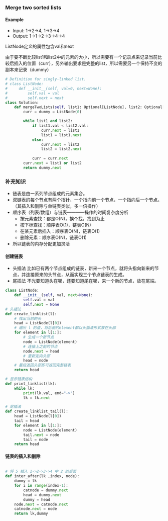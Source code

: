### Merge two sorted lists

#### Example
* Input: 1->2->4, 1->3->4
* Output: 1->1->2->3->4->4

ListNode定义的属性包含val和next

由于要不断比较list1和list2中的元素的大小，所以需要有一个记录点来记录当前比较后插入的位置（curr），另外输出要求是完整的list，所以需要另一个保持不变的副本来记录（dummy）

```python
# Definition for singly-linked list.
# class ListNode:
#     def __init__(self, val=0, next=None):
#         self.val = val
#         self.next = next
class Solution:
    def mergeTwoLists(self, list1: Optional[ListNode], list2: Optional[ListNode]) -> Optional[ListNode]:
        curr = dummy = ListNode(0)

        while list1 and list2:
            if list1.val < list2.val:
                curr.next = list1
                list1 = list1.next
            else:
                curr.next = list2
                list2 = list2.next
            
            curr = curr.next
        curr.next = list1 or list2
        return dummy.next
```

### 补充知识
* 链表是由一系列节点组成的元素集合。
* 双链表的每个节点有两个指针，一个指向前一个节点，一个指向后一个节点。（其插入和删除与单链表类似，多一倍操作）
* 顺序表（列表/数组）与链表————操作的时间复杂度分析
    * 按元素查找：都是O(N)，挨个找，找到为止
    * 按下标查找：顺序表O(1)，链表O(N)
    * 在某元素后插入：顺序表O(N)，链表O(1)
    * 删除元素：顺序表O(N)，链表O(1)
* 所以链表的内存分配更加灵活

#### 创建链表
* 头插法
比如已有两个节点组成的链表，新来一个节点，就将头指向新来的节点，并连接原来的头节点，从而实现三个节点链表的生成。
* 尾插法
不光要知道头在哪，还要知道尾在哪，来一个新的节点，放在尾端。

```python
class ListNode:
    def __init__(self, val, next=None):
        self.val = val
        self.next = None
# 头插法
def create_linklist(l):
    # 找出当前的头
    head = ListNode(l[0])
    # 遍历 l 的值，将后面的element都以头插法形式放在头部
    for element in l[1:]:
        # 生成一个新节点
        node = ListNode(element)
        # 连接上之前的节点
        node.next = head
        # 重新定向头部
        head = node
    # 最后返回头部即可返回完整链表
    return head

# 显示链表结构
def print_linklist(lk):
    while lk:
        print(lk.val, end="->")
        lk = lk.next

# 尾插法
def create_linklist_tail(l):
    head = ListNode(l[0])
    tail = head
    for element in l[1:]:
        node = ListNode(element)
        tail.next = node
        tail = node
    return head

```

#### 链表的插入和删除
```python

# 将 5 插入 1->2->3->4 中 2 的后面
def inter_after(lk ,index, node):
    dummy = lk
    for i in range(index-1):
        catnode = dummy.next
        head = dummy.next
        dummy = head
    node.next = catnode.next
    catnode.next = node
    return lk,dummy

```



